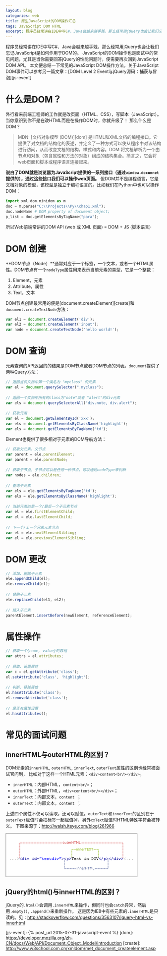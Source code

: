 ```yaml
---
layout: blog
categories: web
title: 原生JavaScript的DOM操作汇总
tags: JavaScript DOM HTML
excerpt: 程序员经常讲在IDE中写C#、Java会越来越手残，那么经常用jQuery也会让我们忘记JavaScript是如何作用于DOM的。 JavaScript的DOM操作也是面试中的常见问题，尤其是当你需要回答jQuery的性能问题时，便需要再次回到JavaScript DOM API。本文便总结一下常见的JavaScript DOM操作方法
---
```


程序员经常讲在IDE中写C#、Java会越来越手残，那么经常用jQuery也会让我们忘记JavaScript是如何作用于DOM的。
JavaScript的DOM操作也是面试中的常见问题，尤其是当你需要回答jQuery的性能问题时，便需要再次回到JavaScript DOM API。
本文便总结一下常见的JavaScript DOM操作方法，关于JavaScript DOM事件可以参考另一篇文章：[DOM Level 2 Event与jQuery源码：捕获与冒泡][js-event]

<!--more-->

# 什么是DOM？

外行看来前端工程师的工作就是改页面（HTML、CSS），写脚本（JavaScript）。当你意识到你不是在改HTML而是在操作DOM时，你就升级了！
那么什么是DOM？

> MDN: [文档对象模型 (DOM)][dom] 是HTML和XML文档的编程接口。它提供了对文档的结构化的表述，并定义了一种方式可以使从程序中对该结构进行访问，从而改变文档的结构，样式和内容。DOM 将文档解析为一个由节点和对象（包含属性和方法的对象）组成的结构集合。简言之，它会将web页面和脚本或程序语言连接起来。

**说白了DOM就是浏览器为JavaScript提供的一系列接口（通过`window.documnet`提供的），通过这些接口我们可以操作web页面。**
但DOM并不是编程语言，它是文档对象的模型，该模型是独立于编程语言的。比如我们在Python中也可以操作DOM：

```python
import xml.dom.minidom as m
doc = m.parse("C:\\Projects\\Py\\chap1.xml");
doc.nodeName # DOM property of document object;
p_list = doc.getElementsByTagName("para");
```

所以Web前端常讲的DOM API (web 或 XML 页面) = DOM + JS (脚本语言)

# DOM 创建

**DOM节点（Node）**通常对应于一个标签，一个文本，或者一个HTML属性。DOM节点有一个`nodeType`属性用来表示当前元素的类型，它是一个整数：

1. Element，元素
2. Attribute，属性
3. Text，文本

DOM节点创建最常用的便是[document.createElement][create]和`document.createTextNode`方法：

```javascript
var el1 = document.createElement('div');
var el2 = document.createElement('input');
var node = document.createTextNode('hello world!');
```

# DOM 查询

元素查询的API返回的的结果是DOM节点或者DOM节点的列表。`document`提供了两种Query方法：

```javascript
// 返回当前文档中第一个类名为 "myclass" 的元素
var el = document.querySelector(".myclass");

// 返回一个文档中所有的class为"note"或者 "alert"的div元素
var els = document.querySelectorAll("div.note, div.alert");

// 获取元素
var el = document.getElementById('xxx');
var els = document.getElementsByClassName('highlight');
var els = document.getElementsByTagName('td');
```

Element也提供了很多相对于元素的DOM导航方法：

```javascript
// 获取父元素、父节点
var parent = ele.parentElement;
var parent = ele.parentNode;

// 获取子节点，子节点可以是任何一种节点，可以通过nodeType来判断
var nodes = ele.children;    

// 查询子元素
var els = ele.getElementsByTagName('td');
var els = ele.getElementsByClassName('highlight');

// 当前元素的第一个/最后一个子元素节点
var el = ele.firstElementChild;
var el = ele.lastElementChild;

// 下一个/上一个兄弟元素节点
var el = ele.nextElementSibling;
var el = ele.previousElementSibling;
```

# DOM 更改

```javascript
// 添加、删除子元素
ele.appendChild(el);
ele.removeChild(el);

// 替换子元素
ele.replaceChild(el1, el2);

// 插入子元素
parentElement.insertBefore(newElement, referenceElement);
```

# 属性操作

```javascript
// 获取一个{name, value}的数组
var attrs = el.attributes;

// 获取、设置属性
var c = el.getAttribute('class');
el.setAttribute('class', 'highlight');

// 判断、移除属性
el.hasAttribute('class');
el.removeAttribute('class');

// 是否有属性设置
el.hasAttributes();     
```

# 常见的面试问题

## innerHTML与outerHTML的区别？

DOM元素的`innerHTML`, `outerHTML`, `innerText`, `outerText`属性的区别也经常被面试官问到，
比如对于这样一个HTML元素：`<div>content<br/></div>`。

* `innerHTML`：内部HTML，`content<br/>`；
* `outerHTML`：外部HTML，`<div>content<br/></div>`；
* `innerText`：内部文本，`content `；
* `outerText`：内部文本，`content `；

上述四个属性不仅可以读取，还可以赋值。`outerText`和`innerText`的区别在于`outerText`赋值时会把标签一起赋值掉，另外`xxText`赋值时HTML特殊字符会被转义。
下图来源于：http://walsh.iteye.com/blog/261966

![DOM content](/assets/img/blog/javascript/dom-content.gif)

## jQuery的html()与innerHTML的区别？

jQuery的`.html()`会调用`.innerHTML`来操作，但同时也会`catch`异常，然后用`.empty()`, `.append()`来重新操作。
这是因为IE8中有些元素的`.innerHTML`是只读的。见：http://stackoverflow.com/questions/3563107/jquery-html-vs-innerhtml


[js-event]: {% post_url 2015-07-31-javascript-event %}
[dom]: https://developer.mozilla.org/zh-CN/docs/Web/API/Document_Object_Model/Introduction
[create]: http://www.w3school.com.cn/xmldom/met_document_createelement.asp
